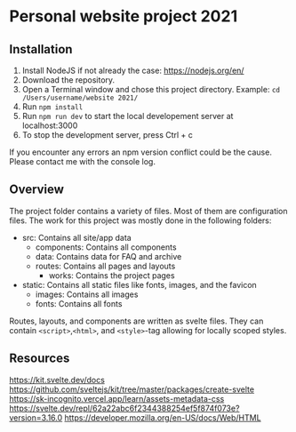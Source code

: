 # Personal website project 2021

## Installation

1. Install NodeJS if not already the case: https://nodejs.org/en/
2. Download the repository.
3. Open a Terminal window and chose this project directory. Example: `cd /Users/username/website 2021/`
4. Run `npm install`
5. Run `npm run dev` to start the local developement server at localhost:3000
6. To stop the development server, press Ctrl + c

If you encounter any errors an npm version conflict could be the cause. Please contact me with the console log.

## Overview

The project folder contains a variety of files. Most of them are configuration files. The work for this project was mostly done in the following folders:

- src: Contains all site/app data
  - components: Contains all components
  - data: Contains data for FAQ and archive
  - routes: Contains all pages and layouts
    - works: Contains the project pages
- static: Contains all static files like fonts, images, and the favicon
  - images: Contains all images
  - fonts: Contains all fonts

Routes, layouts, and components are written as svelte files. They can contain `<script>`,`<html>`, and `<style>`-tag allowing for locally scoped styles.

## Resources

https://kit.svelte.dev/docs
https://github.com/sveltejs/kit/tree/master/packages/create-svelte
https://sk-incognito.vercel.app/learn/assets-metadata-css
https://svelte.dev/repl/62a22abc6f2344388254ef5f874f073e?version=3.16.0
https://developer.mozilla.org/en-US/docs/Web/HTML
